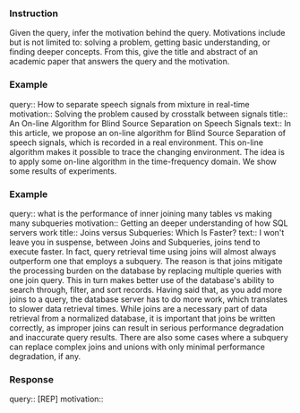 ### Instruction
Given the query, infer the motivation behind the query. Motivations include but is not limited to: solving a problem, getting basic understanding, or finding deeper concepts. From this, give the title and abstract of an academic paper that answers the query and the motivation.
### Example
query:: How to separate speech signals from mixture in real-time
motivation:: Solving the problem caused by crosstalk between signals
title:: An On-line Algorithm for Blind Source Separation on Speech Signals
text:: In this article, we propose an on-line algorithm for Blind Source Separation of speech signals, which is recorded in a real environment. This on-line algorithm makes it possible to trace the changing environment. The idea is to apply some on-line algorithm in the time-frequency domain. We show some results of experiments.
### Example
query:: what is the performance of inner joining many tables vs making many subqueries
motivation:: Getting an deeper understanding of how SQL servers work
title:: Joins versus Subqueries: Which Is Faster?
text:: I won't leave you in suspense, between Joins and Subqueries, joins tend to execute faster. In fact, query retrieval time using joins will almost always outperform one that employs a subquery. The reason is that joins mitigate the processing burden on the database by replacing multiple queries with one join query. This in turn makes better use of the database's ability to search through, filter, and sort records. Having said that, as you add more joins to a query, the database server has to do more work, which translates to slower data retrieval times. While joins are a necessary part of data retrieval from a normalized database, it is important that joins be written correctly, as improper joins can result in serious performance degradation and inaccurate query results. There are also some cases where a subquery can replace complex joins and unions with only minimal performance degradation, if any.
### Response
query:: [REP]
motivation::